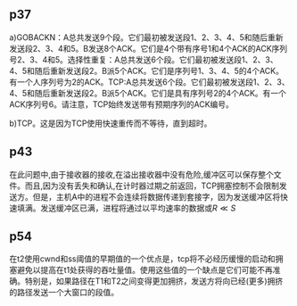 ## p37

a)GOBACKN：A总共发送9个段。它们最初被发送段1、2、3、4、5和随后重新发送段2、3、4和5。B发送8个ACK。它们是4个带有序号1和4个ACK的ACK序列号2、3、4和5。选择性重复：A总共发送6个段。它们最初被发送段1、2、3、4、5和随后重新发送段2。B派5个ACK。它们是序列号1、3、4、5的4个ACK。有一个人序列号为2的ACK。TCP:A总共发送6个段。它们最初被发送段1、2、3、4、5和随后重新发送段2。B派5个ACK。它们是具有序列号2的4个ACK。有一个ACK序列号6。请注意，TCP始终发送带有预期序列的ACK编号。

b)TCP。这是因为TCP使用快速重传而不等待，直到超时。



## p43

 在此问题中,由于接收器的接收,在溢出接收器中没有危险,缓冲区可以保存整个文件。而且,因为没有丢失和确认,在计时器过期之前返回，TCP拥塞控制不会限制发送方。但是，主机A中的进程不会连续将数据传递到套接字，因为发送缓冲区将快速填满。发送缓冲区已满，进程将通过以平均速率的数据或$R\ll S$ 



## p54

 在t2使用cwnd和ss阈值的早期值的一个优点是，tcp将不必经历缓慢的启动和拥塞避免以提高在t1处获得的吞吐量值。使用这些值的一个缺点是它们可能不再准确。特别是，如果路径在T1和T2之间变得更加拥挤，发送方将向已经(更多)拥挤的路径发送一个大窗口的段值。 